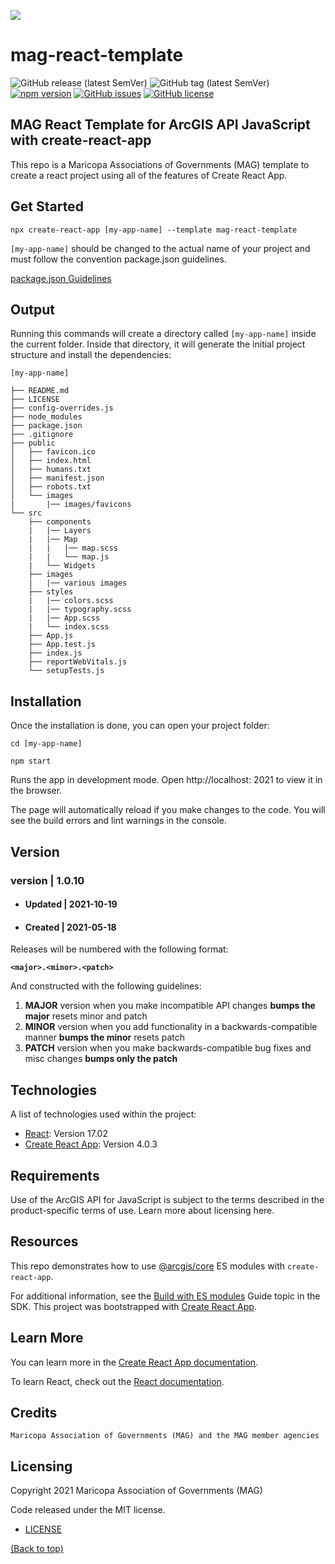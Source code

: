 ![](http://geo.azmag.gov/maps/readonaz/app/resources/img/maglogo_black.png)

# mag-react-template


![GitHub release (latest SemVer)](https://img.shields.io/github/v/release/AZMAG/mag-react-template)
![GitHub tag (latest SemVer)](https://img.shields.io/github/v/tag/AZMAG/mag-react-template)
[![npm version](https://badge.fury.io/js/cra-template-mag-react-template.svg)](https://badge.fury.io/js/cra-template-mag-react-template)
[![GitHub issues](https://img.shields.io/github/issues/AZMAG/mag-react-template)](https://github.com/AZMAG/mag-react-template/issues)
[![GitHub license](https://img.shields.io/github/license/AZMAG/mag-react-template)](https://github.com/AZMAG/mag-react-template/blob/main/LICENSE)


## MAG React Template for ArcGIS API JavaScript with create-react-app

This repo is a Maricopa Associations of Governments (MAG) template to create a react project using all of the features of Create React App.

## Get Started

```
npx create-react-app [my-app-name] --template mag-react-template
```

`[my-app-name]` should be changed to the actual name of your project and must follow the convention package.json guidelines.

[package.json Guidelines](https://docs.npmjs.com/cli/v7/configuring-npm/package-json)

## Output

Running this commands will create a directory called `[my-app-name]` inside the current folder. Inside that directory, it will generate the initial project structure and install the dependencies:

```
[my-app-name]

├── README.md
├── LICENSE
├── config-overrides.js
├── node_modules
├── package.json
├── .gitignore
├── public
│   ├── favicon.ico
│   ├── index.html
│   ├── humans.txt
│   ├── manifest.json
│   ├── robots.txt
│   └── images
|       |── images/favicons
└── src
    ├── components
    |   |── Layers
    |   |── Map
    |   |   |── map.scss
    |   |   └── map.js
    |   └── Widgets
    ├── images
    |   |── various images
    ├── styles
    |   |── colors.scss
    |   |── typography.scss
    |   |── App.scss
    |   └── index.scss
    ├── App.js
    ├── App.test.js
    ├── index.js
    ├── reportWebVitals.js
    └── setupTests.js
```

## Installation

Once the installation is done, you can open your project folder:

```
cd [my-app-name]
```

```
npm start
```

Runs the app in development mode. Open http://localhost: 2021 to view it in the browser.

The page will automatically reload if you make changes to the code. You will see the build errors and lint warnings in the console.

## Version

### version | 1.0.10

- #### Updated | 2021-10-19
- #### Created | 2021-05-18

Releases will be numbered with the following format:

**`<major>.<minor>.<patch>`**

And constructed with the following guidelines:

1. **MAJOR** version when you make incompatible API changes **bumps the major** resets minor and patch
2. **MINOR** version when you add functionality in a backwards-compatible manner **bumps the minor** resets patch
3. **PATCH** version when you make backwards-compatible bug fixes and misc changes **bumps only the patch**

## Technologies

A list of technologies used within the project:

- [React](https://reactjs.org/): Version 17.02
- [Create React App](https://github.com/facebook/create-react-app): Version 4.0.3

## Requirements

Use of the ArcGIS API for JavaScript is subject to the terms described in the product-specific terms of use. Learn more about licensing here.

## Resources

This repo demonstrates how to use [@arcgis/core](https://www.npmjs.com/package/@arcgis/core) ES modules with `create-react-app`.

For additional information, see the [Build with ES modules](https://developers.arcgis.com/javascript/latest/es-modules/) Guide topic in the SDK.
This project was bootstrapped with [Create React App](https://github.com/facebook/create-react-app).

## Learn More

You can learn more in the [Create React App documentation](https://facebook.github.io/create-react-app/docs/getting-started).

To learn React, check out the [React documentation](https://reactjs.org/).

## Credits

`Maricopa Association of Governments (MAG) and the MAG member agencies`

## Licensing

Copyright 2021 Maricopa Association of Governments (MAG)

Code released under the MIT license.

- [LICENSE](LICENSE)

[(Back to top)](#Get-Started)
